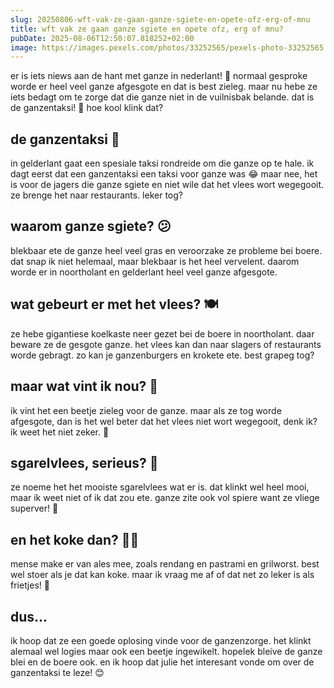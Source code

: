 ```yaml
---
slug: 20250806-wft-vak-ze-gaan-ganze-sgiete-en-opete-ofz-erg-of-mnu
title: wft vak ze gaan ganze sgiete en opete ofz, erg of mnu?
pubDate: 2025-08-06T12:50:07.818252+02:00
image: https://images.pexels.com/photos/33252565/pexels-photo-33252565.jpeg?auto=compress&cs=tinysrgb&dpr=2&h=650&w=940
---
```

er is iets niews aan de hant met ganze in nederlant! 🦢 normaal gesproke worde er heel veel ganze afgesgote en dat is best zieleg. maar nu hebe ze iets bedagt om te zorge dat die ganze niet in de vuilnisbak belande. dat is de ganzentaksi! 🚕 hoe kool klink dat?

## de ganzentaksi 🥳

in gelderlant gaat een spesiale taksi rondreide om die ganze op te hale. ik dagt eerst dat een ganzentaksi een taksi voor ganze was 😂 maar nee, het is voor de jagers die ganze sgiete en niet wile dat het vlees wort wegegooit. ze brenge het naar restaurants. leker tog?

## waarom ganze sgiete? 😕

blekbaar ete de ganze heel veel gras en veroorzake ze probleme bei boere. dat snap ik niet helemaal, maar blekbaar is het heel vervelent. daarom worde er in noortholant en gelderlant heel veel ganze afgesgote.

## wat gebeurt er met het vlees? 🍽

ze hebe gigantiese koelkaste neer gezet bei de boere in noortholant. daar beware ze de gesgote ganze. het vlees kan dan naar slagers of restaurants worde gebragt. zo kan je ganzenburgers en krokete ete. best grapeg tog?

## maar wat vint ik nou? 🧐

ik vint het een beetje zieleg voor de ganze. maar als ze tog worde afgesgote, dan is het wel beter dat het vlees niet wort wegegooit, denk ik? ik weet het niet zeker. 🙈

## sgarelvlees, serieus? 🤔

ze noeme het het mooiste sgarelvlees wat er is. dat klinkt wel heel mooi, maar ik weet niet of ik dat zou ete. ganze zite ook vol spiere want ze vliege superver! 💪

## en het koke dan? 👩🍳

mense make er van ales mee, zoals rendang en pastrami en grilworst. best wel stoer als je dat kan koke. maar ik vraag me af of dat net zo leker is als frietjes! 🍟

## dus...

ik hoop dat ze een goede oplosing vinde voor de ganzenzorge. het klinkt alemaal wel logies maar ook een beetje ingewikelt. hopelek bleive de ganze blei en de boere ook. en ik hoop dat julie het interesant vonde om over de ganzentaksi te leze! 😊

